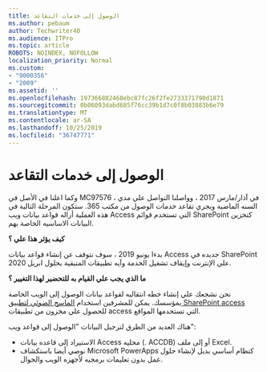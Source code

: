 ```yaml
---
title: الوصول إلى خدمات التقاعد
ms.author: pebaum
author: Techwriter40
ms.audience: ITPro
ms.topic: article
ROBOTS: NOINDEX, NOFOLLOW
localization_priority: Normal
ms.custom:
- "9000356"
- "2009"
ms.assetid: ''
ms.openlocfilehash: 197366882468ebc87fc26f2fe2733371790d1871
ms.sourcegitcommit: 0b06093dabd685f76cc39b1d7c0f8b03883b6e79
ms.translationtype: MT
ms.contentlocale: ar-SA
ms.lasthandoff: 10/25/2019
ms.locfileid: "36747771"
---
```

# <a name="access-services-retirement"></a>الوصول إلى خدمات التقاعد

وكما اعلنا في الأصل في MC97576 ، في آذار/مارس 2017 ، وواصلنا التواصل علي مدي السنه الماضية ويجري تقاعد خدمات الوصول من مكتب 365. ستكون المرحلة التالية في هذه العملية أزاله قواعد بيانات ويب Access التي تستخدم قوائم SharePoint كتخزين البيانات الاساسيه الخاصة بهم.

**كيف يؤثر هذا علي ؟**

بدءا يونيو 2019 ، سوف نتوقف عن إنشاء قواعد بيانات Access جديده في SharePoint علي الإنترنت وإيقاف تشغيل الخدمة وآيه تطبيقات المتبقية بحلول ابريل 2020.

**ما الذي يجب علي القيام به للتحضير لهذا التغيير ؟**

نحن نشجعك علي إنشاء خطه انتقاليه لقواعد بيانات الوصول إلى الويب الخاصة بمؤسسك. يمكن للمشرفين استخدام [الماسح الضوئي لتطبيق SharePoint access](https://github.com/SharePoint/PnP-Tools/tree/master/Solutions/SharePoint.AccessApp.Scanner) للحصول علي مخزون من تطبيقات access التي تستخدمها المواقع.

هناك العديد من الطرق لترحيل البيانات "الوصول إلى قواعد ويب":

- الاستيراد إلى قاعده بيانات Access محليه (. ACCDB) أو إلى ملف Excel.
- نوصي أيضا باستكشاف Microsoft PowerApps كنظام أساسي بديل لإنشاء حلول عمل بدون تعليمات برمجيه لأجهزه الويب والجوال.